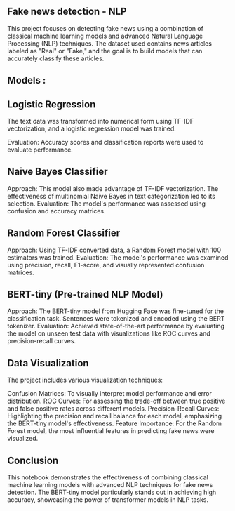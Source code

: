 ## Fake news detection - NLP 

This project focuses on detecting fake news using a combination of classical machine learning models and advanced Natural Language Processing (NLP) techniques. The dataset used contains news articles labeled as "Real" or "Fake," and the goal is to build models that can accurately classify these articles.

## Models :

## Logistic Regression

The text data was transformed into numerical form using TF-IDF vectorization, and a logistic regression model was trained.

Evaluation: 
Accuracy scores and classification reports were used to evaluate performance.

## Naive Bayes Classifier

Approach: This model also made advantage of TF-IDF vectorization. The effectiveness of multinomial Naive Bayes in text categorization led to its selection.
Evaluation: The model's performance was assessed using confusion and accuracy matrices.

## Random Forest Classifier

Approach: Using TF-IDF converted data, a Random Forest model with 100 estimators was trained.
Evaluation: The model's performance was examined using precision, recall, F1-score, and visually represented confusion matrices.

## BERT-tiny (Pre-trained NLP Model)

Approach: The BERT-tiny model from Hugging Face was fine-tuned for the classification task. Sentences were tokenized and encoded using the BERT tokenizer.
Evaluation: Achieved state-of-the-art performance by evaluating the model on unseen test data with visualizations like ROC curves and precision-recall curves.

## Data Visualization

The project includes various visualization techniques:

Confusion Matrices: To visually interpret model performance and error distribution.
ROC Curves: For assessing the trade-off between true positive and false positive rates across different models.
Precision-Recall Curves: Highlighting the precision and recall balance for each model, emphasizing the BERT-tiny model's effectiveness.
Feature Importance: For the Random Forest model, the most influential features in predicting fake news were visualized.

## Conclusion

This notebook demonstrates the effectiveness of combining classical machine learning models with advanced NLP techniques for fake news detection. The BERT-tiny model particularly stands out in achieving high accuracy, showcasing the power of transformer models in NLP tasks.
